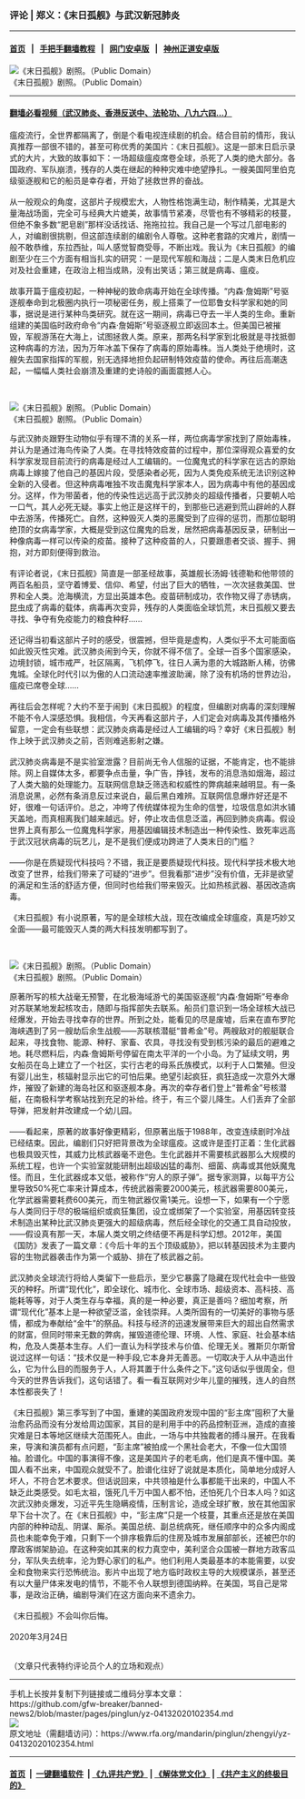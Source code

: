 ### 评论 | 郑义：《末日孤舰》与武汉新冠肺炎
------------------------

#### [首页](https://github.com/gfw-breaker/banned-news2/blob/master/README.md) &nbsp;&nbsp;|&nbsp;&nbsp; [手把手翻墙教程](https://github.com/gfw-breaker/guides/wiki) &nbsp;&nbsp;|&nbsp;&nbsp; [网门安卓版](https://github.com/oGate2/oGate) &nbsp;&nbsp;|&nbsp;&nbsp; [神州正道安卓版](https://github.com/SzzdOgate/update) 



<div id="headerimg">
 <img alt="《末日孤舰》剧照。（Public Domain）" src="https://www.rfa.org/mandarin/pinglun/zhengyi/yz-04132020102354.html/timg.jpg/@@images/0a445940-7d3b-4ff8-8675-770f568ad37d.jpeg" title="《末日孤舰》剧照。（Public Domain）"/>
 <div id="headerimgcontents">
  <div id="headerimgcaption">
   <span>
    《末日孤舰》剧照。（Public Domain）
   </span>
   <!-- zoomattribute -->
  </div>
  <!-- headerimgcaption -->
 </div>
 <!-- headerimagecontents -->
</div>

<hr/>


#### [翻墙必看视频（武汉肺炎、香港反送中、法轮功、八九六四...）](https://github.com/gfw-breaker/banned-news2/blob/master/pages/link3.md)

<div id="storytext">
 <div>
  <div class="slot_header">
  </div>
 </div>
 <p>
  瘟疫流行，全世界都隔离了，倒是个看电视连续剧的机会。结合目前的情形，我认真推荐一部很不错的，甚至可称优秀的美国片：《末日孤舰》。这是一部末日启示录式的大片，大致的故事如下：一场超级瘟疫席卷全球，杀死了人类的绝大部分。各国政府、军队崩溃，残存的人类在继起的种种灾难中绝望挣扎。一艘美国阿里伯克级驱逐舰和它的船员是幸存者，开始了拯救世界的奋战。
  <br/>
  <br/>
  从一般观众的角度，这部片子规模宏大，人物性格饱满生动，制作精美，尤其是大量海战场面，完全可与经典大片媲美，故事情节紧凑，尽管也有不够精彩的枝蔓，但绝不象多数“肥皂剧”那样没话找话、拖拖拉拉。我自己是一个写过几部电影的人，对编剧很挑剔，但这部连续剧的编剧令人尊敬。这种老套路的灾难片，剧情一般不敢恭维，东拉西扯，叫人感觉智商受辱，不断出戏。我认为《末日孤舰》的编剧至少在三个方面有相当扎实的研究：一是现代军舰和海战；二是人类末日危机应对及社会重建，在政治上相当成熟，没有出笑话；第三就是病毒、瘟疫。
  <br/>
  <br/>
  故事开篇于瘟疫初起，一种神秘的致命病毒开始在全球传播。“内森·詹姆斯”号驱逐舰奉命到北极圈内执行一项秘密任务，舰上搭乘了一位耶鲁女科学家和她的同事，据说是进行某种鸟类研究。就在这一期间，病毒已夺去一半人类的生命。重新组建的美国临时政府命令“内森·詹姆斯”号驱逐舰立即返回本土。但美国已被摧毁，军舰游荡在大海上，试图拯救人类。原来，那两名科学家到北极就是寻找抵御这种病毒的方法，因为万年冰盖下保存了病毒的原始毒株。当人类处于绝境时，这艘失去国家指挥的军舰，别无选择地担负起研制特效疫苗的使命。再往后高潮迭起，一幅幅人类社会崩溃及重建的史诗般的画面震撼人心。
 </p>
 <p>
  <br/>
  <div class="image-inline captioned" style="width:1080px;">
   <div style="width:1080px;">
    <img alt="《末日孤舰》剧照。（Public Domain）" src="https://www.rfa.org/mandarin/pinglun/zhengyi/yz-04132020102354.html/1.jpg" title="《末日孤舰》剧照。（Public Domain）"/>
   </div>
   <div class="image-caption">
    <span style="width:1080px;">
     《末日孤舰》剧照。（Public Domain）
    </span>
    <span class="copyright">
    </span>
   </div>
  </div>
 </p>
 <p>
  与武汉肺炎跟野生动物似乎有理不清的关系一样，两位病毒学家找到了原始毒株，并认为是通过海鸟传染了人类。在寻找特效疫苗的过程中，那位深得观众喜爱的女科学家发现目前流行的病毒是经过人工编辑的。一位魔鬼式的科学家在远古的原始病毒上嫁接了他自己的基因片段，受感染者必死，因为人类免疫系统无法识别这种全新的入侵者。但这种病毒唯独不攻击魔鬼科学家本人，因为病毒中有他的基因成分。这样，作为带菌者，他的传染性远远高于武汉肺炎的超级传播者，只要朝人哈一口气，其人必死无疑。事实上他正是这样干的，到那些已逃避到荒山辟岭的人群中去游荡，传播死亡。自然，这种毁灭人类的恶魔受到了应得的惩罚，而那位聪明绝顶的女病毒学家，大概是受到这位魔鬼的启发，居然把病毒基因反录，研制出一种像病毒一样可以传染的疫苗。接种了这种疫苗的人，只要跟患者交谈、握手、拥抱，对方即刻便得到救治。
  <br/>
  <br/>
  有评论者说，《末日孤舰》简直是一部圣经故事，英雄舰长汤姆·钱德勒和他带领的两百名船员，坚守着博爱、信仰、希望，付出了巨大的牺牲，一次次拯救美国、世界和全人类。沧海横流，方显出英雄本色。疫苗研制成功，农作物又得了赤锈病，昆虫成了病毒的载体，病毒再次变异，残存的人类面临全球饥荒，末日孤舰又要去寻找、争夺有免疫能力的粮食种籽……
  <br/>
  <br/>
  还记得当初看这部片子时的感受，很震撼，但毕竟是虚构，人类似乎不太可能面临如此毁灭性灾难。武汉肺炎闹到今天，你就不得不信了。全球一百多个国家感染，边境封锁，城市戒严，社区隔离，飞机停飞，往日人满为患的大城路断人稀，彷佛鬼城。全球化时代引以为傲的人口流动速率推波助澜，除了没有机场的世界边沿，瘟疫已席卷全球……
  <br/>
  <br/>
  再往后会怎样呢？大约不至于闹到《末日孤舰》的程度，但编剧对病毒的深刻理解不能不令人深感恐惧。我相信，今天再看这部片子，人们定会对病毒及其传播格外留意，一定会有些联想：武汉肺炎病毒是经过人工编辑的吗？幸好《末日孤舰》制作上映于武汉肺炎之前，否则难逃影射之嫌。
  <br/>
  <br/>
  武汉肺炎病毒是不是实验室泄露？目前尚无令人信服的证据，不能肯定，也不能排除。网上自媒体太多，都要争点击量，争广告，挣钱，发布的消息浩如烟海，超过了人类大脑的处理能力。互联网信息缺乏筛选和权威性的弊病越来越明显。有一条消息说黑，必然有条消息反过来说白，最后黑白难辨。互联网信息爆炸好还是不好，很难一句话评价。总之，冲垮了传统媒体视为生命的信誉，垃圾信息如洪水铺天盖地，而真相离我们越来越远。好，停止攻击信息泛滥，再回到肺炎病毒。假设世界上真有那么一位魔鬼科学家，用基因编辑技术制造出一种传染性、致死率远高于武汉冠状病毒的玩艺儿，是不是我们便成功跨进了人类末日的门槛？
  <br/>
  <br/>
  ——你是在质疑现代科技吗？不错，我正是要质疑现代科技。现代科学技术极大地改变了世界，给我们带来了可疑的“进步”。但我看那“进步”没有价值，无非是欲望的满足和生活的舒适方便，但同时也给我们带来毁灭。比如热核武器、基因改造病毒。
  <br/>
  <br/>
  《末日孤舰》有小说原著，写的是全球核大战，现在改编成全球瘟疫，真是巧妙又全面——最可能毁灭人类的两大科技发明都写到了。
 </p>
 <p>
  <br/>
  <div class="image-inline captioned" style="width:1080px;">
   <div style="width:1080px;">
    <img alt="《末日孤舰》剧照。（Public Domain）" src="https://www.rfa.org/mandarin/pinglun/zhengyi/yz-04132020102354.html/2.jpg" title="《末日孤舰》剧照。（Public Domain）"/>
   </div>
   <div class="image-caption">
    <span style="width:1080px;">
     《末日孤舰》剧照。（Public Domain）
    </span>
    <span class="copyright">
    </span>
   </div>
  </div>
 </p>
 <p>
  原著所写的核大战毫无预警，在北极海域游弋的美国驱逐舰“内森·詹姆斯”号奉命对苏联某地发起核攻击，随即与指挥部失去联系。船员们意识到一场全球核大战已经爆发，开始去寻找幸存的世界。所到之处，能看见的尽是废墟，后来在直布罗陀海峡遇到了另一艘劫后余生战舰——苏联核潜艇“普希金”号。两艘敌对的舰艇联合起来，寻找食物、能源、种籽、家畜、农具，寻找没有受到核污染的最后的避难之地。耗尽燃料后，内森·詹姆斯号停留在南太平洋的一个小岛。为了延续文明，男女船员在岛上建立了一个社区，实行古老的母系氏族模式，以利于人口繁殖。但没有婴儿出生，核辐射显示出它的可怕后果。绝望引起疯狂，疯狂造成一次意外大爆炸，摧毁了新建的海岛社区和驱逐舰本身。再次的幸存者们登上“普希金”号核潜艇，在南极科学考察站找到充足的补给。终于，有三个婴儿降生。人们丢弃了全部导弹，把发射井改建成一个幼儿园。
  <br/>
  <br/>
  ——看起来，原著的故事好像更精彩，但原著出版于1988年，改变连续剧时冷战已经结束。因此，编剧们只好把背景改为全球瘟疫。这或许是歪打正着：生化武器也极具毁灭性，其威力比核武器毫不逊色。生化武器并不需要核武器那么大规模的系统工程，也许一个实验室就能研制出超级凶猛的毒剂、细菌、病毒或其他妖魔鬼怪。而且，生化武器成本又低，被称作“穷人的原子弹”。据专家测算，以每平方公里导致50%死亡率来计算成本，传统武器需要2000美元，核武器需要800美元，化学武器需要耗费600美元，而生物武器仅需1美元。设想一下，如果有一个宁愿与人类同归于尽的极端组织或疯狂集团，设立或绑架了一个实验室，用基因转变技术制造出某种比武汉肺炎更强大的超级病毒，然后经全球化的交通工具自动投放，——假设真有那一天，本届人类文明之终结便不再是科学幻想。2012年，美国《国防》发表了一篇文章：《今后十年的五个顶级威胁》，把以转基因技术为主要内容的生物武器袭击作为第一个威胁、排在了核武器之前。
  <br/>
  <br/>
  武汉肺炎全球流行将给人类留下一些启示，至少它暴露了隐藏在现代社会中一些毁灭的种籽。所谓“现代化”，即全球化、城市化、全球市场、超级资本、高科技、高能耗等等，对于人类生存与幸福，真的是一种必要，真正是善吗？细加考察，所谓“现代化”基本上是一种欲望泛滥，金钱崇拜。人类所固有的一切美好的事物与感情，都成为奉献给“金牛”的祭品。科技与经济的迅速发展带来巨大的超出自然需求的财富，但同时带来无数的弊病，摧毁道德伦理、环境、人性、家庭、社会基本结构，危及人类基本生存。人们一直认为科学技术与价值、伦理无关。雅斯贝尔斯曾说过这样一句话：“技术仅是一种手段,它本身并无善恶。一切取决于人从中造出什么，它为什么目的而服务于人，人将其置于什么条件之下。”这句话似乎很周全，但今天的世界告诉我们，这句话错了。看一看互联网对少年儿童的摧残，连人的自然本性都丧失了！
  <br/>
  <br/>
  《末日孤舰》第三季写到了中国，重建的美国政府发现中国的“彭主席”囤积了大量治愈药品而没有分发给周边国家，其目的是利用手中的药品控制亚洲，造成的直接灾难是日本等地区继续大范围死人。由此，一场与中共独裁者的搏斗展开。在我看来，导演和演员都有点问题，“彭主席”被拍成一个黑社会老大，不像一位大国领袖。脸谱化。中国的事演得不像，这是美国片子的老毛病，他们是真不懂中国。美国人看不出来，中国观众就受不了。脸谱化往好了说就是本质化，简单地分成好人坏人，不符合艺术要求。但话说回来，中共领袖是什么事都能干出来的，中国人不缺乏此类感受。如毛太祖，饿死几千万中国人都不怕，还怕死几个日本人吗？如这次武汉肺炎爆发，习近平先生隐瞒疫情，压制言论，造成全球扩散，放在其他国家早下台十次了。在《末日孤舰》中，“彭主席”只是一个枝蔓，其重点还是放在美国内部的种种动乱、阴谋、厮杀。美国总统、副总统病死，继任顺序中的众多内阁成员也未能幸免于难，只剩下一个排序极靠后的住房及城市发展部部长，还被巴尔的摩政客绑架胁迫。在这种突如其来的权力真空中，美利坚合众国被一群地方政客瓜分，军队失去统率，沦为野心家们的私产。他们利用人类最基本的本能需要，以安全和食物来实行恐怖统治。影片中出现了地方临时政权主导的大规模谋杀，甚至还有以大量尸体来发电的情节，不能不令人联想到德国纳粹。在美国，骂自己是常事，是政治正确，编剧导演们在这方面向来不遗余力。
  <br/>
  <br/>
  《末日孤舰》不会叫你后悔。
  <br/>
  <br/>
  2020年3月24日
 </p>
 <p>
  <br/>
  （文章只代表特约评论员个人的立场和观点）
 </p>
</div>

<hr/>
手机上长按并复制下列链接或二维码分享本文章：<br/>
https://github.com/gfw-breaker/banned-news2/blob/master/pages/pinglun/yz-04132020102354.md <br/>
<a href='https://github.com/gfw-breaker/banned-news2/blob/master/pages/pinglun/yz-04132020102354.md'><img src='https://github.com/gfw-breaker/banned-news2/blob/master/pages/pinglun/yz-04132020102354.md.png'/></a> <br/>
原文地址（需翻墙访问）：https://www.rfa.org/mandarin/pinglun/zhengyi/yz-04132020102354.html


------------------------
#### [首页](https://github.com/gfw-breaker/banned-news2/blob/master/README.md) &nbsp;|&nbsp; [一键翻墙软件](https://github.com/gfw-breaker/nogfw/blob/master/README.md) &nbsp;| [《九评共产党》](https://github.com/gfw-breaker/9ping.md/blob/master/README.md#九评之一评共产党是什么) | [《解体党文化》](https://github.com/gfw-breaker/jtdwh.md/blob/master/README.md) | [《共产主义的终极目的》](https://github.com/gfw-breaker/gczydzjmd.md/blob/master/README.md)


<img src='http://gfw-breaker.win/banned-news2/pages/pinglun/yz-04132020102354.md' width='0px' height='0px'/>